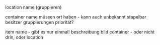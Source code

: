 location
    name
    (gruppieren)

container
    name
    müssen ort haben - kann auch unbekannt
    stapelbar
    besitzer
    gruppierungen
    priorität?

item
    name - gibt es nur einmal!
    beschreibung
    bild
    container - oder nicht drin, oder location

